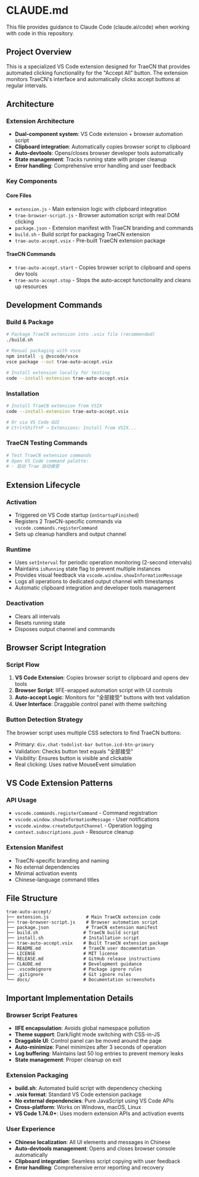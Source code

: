 # CLAUDE.md

This file provides guidance to Claude Code (claude.ai/code) when working with code in this repository.

## Project Overview

This is a specialized VS Code extension designed for TraeCN that provides automated clicking functionality for the "Accept All" button. The extension monitors TraeCN's interface and automatically clicks accept buttons at regular intervals.

## Architecture

### Extension Architecture
- **Dual-component system**: VS Code extension + browser automation script
- **Clipboard integration**: Automatically copies browser script to clipboard
- **Auto-devtools**: Opens/closes browser developer tools automatically
- **State management**: Tracks running state with proper cleanup
- **Error handling**: Comprehensive error handling and user feedback

### Key Components

#### Core Files
- `extension.js` - Main extension logic with clipboard integration
- `trae-browser-script.js` - Browser automation script with real DOM clicking
- `package.json` - Extension manifest with TraeCN branding and commands
- `build.sh` - Build script for packaging TraeCN extension
- `trae-auto-accept.vsix` - Pre-built TraeCN extension package

#### TraeCN Commands
- `trae-auto-accept.start` - Copies browser script to clipboard and opens dev tools
- `trae-auto-accept.stop` - Stops the auto-accept functionality and cleans up resources

## Development Commands

### Build & Package
```bash
# Package TraeCN extension into .vsix file (recommended)
./build.sh

# Manual packaging with vsce
npm install -g @vscode/vsce
vsce package --out trae-auto-accept.vsix

# Install extension locally for testing
code --install-extension trae-auto-accept.vsix
```

### Installation
```bash
# Install TraeCN extension from VSIX
code --install-extension trae-auto-accept.vsix

# Or via VS Code GUI
# Ctrl+Shift+P → Extensions: Install from VSIX...
```

### TraeCN Testing Commands
```bash
# Test TraeCN extension commands
# Open VS Code command palette:
# - 启动 Trae 自动接受
```

## Extension Lifecycle

### Activation
- Triggered on VS Code startup (`onStartupFinished`)
- Registers 2 TraeCN-specific commands via `vscode.commands.registerCommand`
- Sets up cleanup handlers and output channel

### Runtime
- Uses `setInterval` for periodic operation monitoring (2-second intervals)
- Maintains `isRunning` state flag to prevent multiple instances
- Provides visual feedback via `vscode.window.showInformationMessage`
- Logs all operations to dedicated output channel with timestamps
- Automatic clipboard integration and developer tools management

### Deactivation
- Clears all intervals
- Resets running state
- Disposes output channel and commands

## Browser Script Integration

### Script Flow
1. **VS Code Extension**: Copies browser script to clipboard and opens dev tools
2. **Browser Script**: IIFE-wrapped automation script with UI controls
3. **Auto-accept Logic**: Monitors for "全部接受" buttons with text validation
4. **User Interface**: Draggable control panel with theme switching

### Button Detection Strategy
The browser script uses multiple CSS selectors to find TraeCN buttons:
- Primary: `div.chat-todolist-bar button.icd-btn-primary`
- Validation: Checks button text equals "全部接受"
- Visibility: Ensures button is visible and clickable
- Real clicking: Uses native MouseEvent simulation

## VS Code Extension Patterns

### API Usage
- `vscode.commands.registerCommand` - Command registration
- `vscode.window.showInformationMessage` - User notifications
- `vscode.window.createOutputChannel` - Operation logging
- `context.subscriptions.push` - Resource cleanup

### Extension Manifest
- TraeCN-specific branding and naming
- No external dependencies
- Minimal activation events
- Chinese-language command titles

## File Structure

```
trae-auto-accept/
├── extension.js              # Main TraeCN extension code
├── trae-browser-script.js    # Browser automation script
├── package.json              # TraeCN extension manifest
├── build.sh                 # TraeCN build script
├── install.sh               # Installation script
├── trae-auto-accept.vsix    # Built TraeCN extension package
├── README.md                # TraeCN user documentation
├── LICENSE                  # MIT license
├── RELEASE.md               # GitHub release instructions
├── CLAUDE.md                # Development guidance
├── .vscodeignore            # Package ignore rules
├── .gitignore               # Git ignore rules
└── docs/                    # Documentation screenshots
```

## Important Implementation Details

### Browser Script Features
- **IIFE encapsulation**: Avoids global namespace pollution
- **Theme support**: Dark/light mode switching with CSS-in-JS
- **Draggable UI**: Control panel can be moved around the page
- **Auto-minimize**: Panel minimizes after 3 seconds of operation
- **Log buffering**: Maintains last 50 log entries to prevent memory leaks
- **State management**: Proper cleanup on exit

### Extension Packaging
- **build.sh**: Automated build script with dependency checking
- **.vsix format**: Standard VS Code extension package
- **No external dependencies**: Pure JavaScript using VS Code APIs
- **Cross-platform**: Works on Windows, macOS, Linux
- **VS Code 1.74.0+**: Uses modern extension APIs and activation events

### User Experience
- **Chinese localization**: All UI elements and messages in Chinese
- **Auto-devtools management**: Opens and closes browser console automatically
- **Clipboard integration**: Seamless script copying with user feedback
- **Error handling**: Comprehensive error reporting and recovery